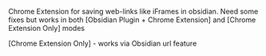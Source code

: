 Chrome Extension for saving web-links like iFrames in obsidian. Need some fixes but works in both [Obsidian Plugin + Chrome Extension] and [Chrome Extension Only] modes

[Chrome Extension Only] - works via Obsidian url feature 
